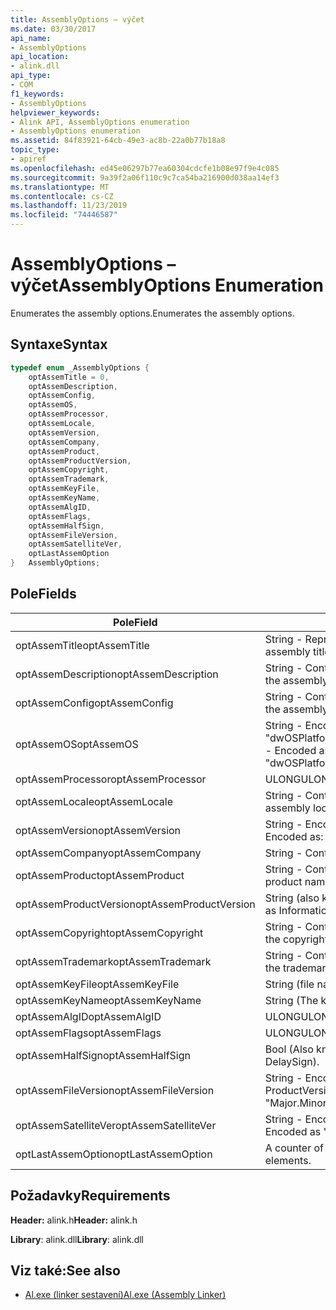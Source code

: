 ```yaml
---
title: AssemblyOptions – výčet
ms.date: 03/30/2017
api_name:
- AssemblyOptions
api_location:
- alink.dll
api_type:
- COM
f1_keywords:
- AssemblyOptions
helpviewer_keywords:
- Alink API, AssemblyOptions enumeration
- AssemblyOptions enumeration
ms.assetid: 84f83921-64cb-49e3-ac8b-22a0b77b18a8
topic_type:
- apiref
ms.openlocfilehash: ed45e06297b77ea60304cdcfe1b08e97f9e4c085
ms.sourcegitcommit: 9a39f2a06f110c9c7ca54ba216900d038aa14ef3
ms.translationtype: MT
ms.contentlocale: cs-CZ
ms.lasthandoff: 11/23/2019
ms.locfileid: "74446587"
---
```

# <a name="assemblyoptions-enumeration"></a><span data-ttu-id="5be5e-102">AssemblyOptions – výčet</span><span class="sxs-lookup"><span data-stu-id="5be5e-102">AssemblyOptions Enumeration</span></span>
<span data-ttu-id="5be5e-103">Enumerates the assembly options.</span><span class="sxs-lookup"><span data-stu-id="5be5e-103">Enumerates the assembly options.</span></span>  
  
## <a name="syntax"></a><span data-ttu-id="5be5e-104">Syntaxe</span><span class="sxs-lookup"><span data-stu-id="5be5e-104">Syntax</span></span>  
  
```cpp  
typedef enum _AssemblyOptions {  
    optAssemTitle = 0,  
    optAssemDescription,  
    optAssemConfig,  
    optAssemOS,  
    optAssemProcessor,  
    optAssemLocale,  
    optAssemVersion,  
    optAssemCompany,  
    optAssemProduct,  
    optAssemProductVersion,  
    optAssemCopyright,  
    optAssemTrademark,  
    optAssemKeyFile,  
    optAssemKeyName,  
    optAssemAlgID,  
    optAssemFlags,  
    optAssemHalfSign,  
    optAssemFileVersion,  
    optAssemSatelliteVer,  
    optLastAssemOption  
}   AssemblyOptions;  
```  
  
## <a name="fields"></a><span data-ttu-id="5be5e-105">Pole</span><span class="sxs-lookup"><span data-stu-id="5be5e-105">Fields</span></span>  
  
|<span data-ttu-id="5be5e-106">Pole</span><span class="sxs-lookup"><span data-stu-id="5be5e-106">Field</span></span>|<span data-ttu-id="5be5e-107">Popis</span><span class="sxs-lookup"><span data-stu-id="5be5e-107">Description</span></span>|  
|-----------|-----------------|  
|<span data-ttu-id="5be5e-108">optAssemTitle</span><span class="sxs-lookup"><span data-stu-id="5be5e-108">optAssemTitle</span></span>|<span data-ttu-id="5be5e-109">String - Represents the assembly title.</span><span class="sxs-lookup"><span data-stu-id="5be5e-109">String - Represents the assembly title.</span></span>|  
|<span data-ttu-id="5be5e-110">optAssemDescription</span><span class="sxs-lookup"><span data-stu-id="5be5e-110">optAssemDescription</span></span>|<span data-ttu-id="5be5e-111">String - Contains the assembly description.</span><span class="sxs-lookup"><span data-stu-id="5be5e-111">String - Contains the assembly description.</span></span>|  
|<span data-ttu-id="5be5e-112">optAssemConfig</span><span class="sxs-lookup"><span data-stu-id="5be5e-112">optAssemConfig</span></span>|<span data-ttu-id="5be5e-113">String - Contains the assembly configuration.</span><span class="sxs-lookup"><span data-stu-id="5be5e-113">String - Contains the assembly configuration.</span></span>|  
|<span data-ttu-id="5be5e-114">optAssemOS</span><span class="sxs-lookup"><span data-stu-id="5be5e-114">optAssemOS</span></span>|<span data-ttu-id="5be5e-115">String - Encoded as: "dwOSPlatformId.dwOSMajorVersion.dwOSMinorVersion".</span><span class="sxs-lookup"><span data-stu-id="5be5e-115">String - Encoded as: "dwOSPlatformId.dwOSMajorVersion.dwOSMinorVersion".</span></span>|  
|<span data-ttu-id="5be5e-116">optAssemProcessor</span><span class="sxs-lookup"><span data-stu-id="5be5e-116">optAssemProcessor</span></span>|<span data-ttu-id="5be5e-117">ULONG</span><span class="sxs-lookup"><span data-stu-id="5be5e-117">ULONG</span></span>|  
|<span data-ttu-id="5be5e-118">optAssemLocale</span><span class="sxs-lookup"><span data-stu-id="5be5e-118">optAssemLocale</span></span>|<span data-ttu-id="5be5e-119">String - Contains the assembly locale.</span><span class="sxs-lookup"><span data-stu-id="5be5e-119">String - Contains the assembly locale.</span></span>|  
|<span data-ttu-id="5be5e-120">optAssemVersion</span><span class="sxs-lookup"><span data-stu-id="5be5e-120">optAssemVersion</span></span>|<span data-ttu-id="5be5e-121">String - Encoded as: "Major.Minor.Build.Revision".</span><span class="sxs-lookup"><span data-stu-id="5be5e-121">String - Encoded as: "Major.Minor.Build.Revision".</span></span>|  
|<span data-ttu-id="5be5e-122">optAssemCompany</span><span class="sxs-lookup"><span data-stu-id="5be5e-122">optAssemCompany</span></span>|<span data-ttu-id="5be5e-123">String - Contains the company.</span><span class="sxs-lookup"><span data-stu-id="5be5e-123">String - Contains the company.</span></span>|  
|<span data-ttu-id="5be5e-124">optAssemProduct</span><span class="sxs-lookup"><span data-stu-id="5be5e-124">optAssemProduct</span></span>|<span data-ttu-id="5be5e-125">String - Contains the product name.</span><span class="sxs-lookup"><span data-stu-id="5be5e-125">String - Contains the product name.</span></span>|  
|<span data-ttu-id="5be5e-126">optAssemProductVersion</span><span class="sxs-lookup"><span data-stu-id="5be5e-126">optAssemProductVersion</span></span>|<span data-ttu-id="5be5e-127">String (also known as InformationalVersion).</span><span class="sxs-lookup"><span data-stu-id="5be5e-127">String (also known as InformationalVersion).</span></span>|  
|<span data-ttu-id="5be5e-128">optAssemCopyright</span><span class="sxs-lookup"><span data-stu-id="5be5e-128">optAssemCopyright</span></span>|<span data-ttu-id="5be5e-129">String - Contains the copyright information.</span><span class="sxs-lookup"><span data-stu-id="5be5e-129">String - Contains the copyright information.</span></span>|  
|<span data-ttu-id="5be5e-130">optAssemTrademark</span><span class="sxs-lookup"><span data-stu-id="5be5e-130">optAssemTrademark</span></span>|<span data-ttu-id="5be5e-131">String - Contains the trademark information.</span><span class="sxs-lookup"><span data-stu-id="5be5e-131">String - Contains the trademark information.</span></span>|  
|<span data-ttu-id="5be5e-132">optAssemKeyFile</span><span class="sxs-lookup"><span data-stu-id="5be5e-132">optAssemKeyFile</span></span>|<span data-ttu-id="5be5e-133">String (file name).</span><span class="sxs-lookup"><span data-stu-id="5be5e-133">String (file name).</span></span>|  
|<span data-ttu-id="5be5e-134">optAssemKeyName</span><span class="sxs-lookup"><span data-stu-id="5be5e-134">optAssemKeyName</span></span>|<span data-ttu-id="5be5e-135">String (The key name).</span><span class="sxs-lookup"><span data-stu-id="5be5e-135">String (The key name).</span></span>|  
|<span data-ttu-id="5be5e-136">optAssemAlgID</span><span class="sxs-lookup"><span data-stu-id="5be5e-136">optAssemAlgID</span></span>|<span data-ttu-id="5be5e-137">ULONG</span><span class="sxs-lookup"><span data-stu-id="5be5e-137">ULONG</span></span>|  
|<span data-ttu-id="5be5e-138">optAssemFlags</span><span class="sxs-lookup"><span data-stu-id="5be5e-138">optAssemFlags</span></span>|<span data-ttu-id="5be5e-139">ULONG</span><span class="sxs-lookup"><span data-stu-id="5be5e-139">ULONG</span></span>|  
|<span data-ttu-id="5be5e-140">optAssemHalfSign</span><span class="sxs-lookup"><span data-stu-id="5be5e-140">optAssemHalfSign</span></span>|<span data-ttu-id="5be5e-141">Bool (Also known as DelaySign).</span><span class="sxs-lookup"><span data-stu-id="5be5e-141">Bool (Also known as DelaySign).</span></span>|  
|<span data-ttu-id="5be5e-142">optAssemFileVersion</span><span class="sxs-lookup"><span data-stu-id="5be5e-142">optAssemFileVersion</span></span>|<span data-ttu-id="5be5e-143">String - Encoded as "Major.Minor.Build.Revision"--same as ProductVersion.</span><span class="sxs-lookup"><span data-stu-id="5be5e-143">String - Encoded as "Major.Minor.Build.Revision"--same as ProductVersion.</span></span>|  
|<span data-ttu-id="5be5e-144">optAssemSatelliteVer</span><span class="sxs-lookup"><span data-stu-id="5be5e-144">optAssemSatelliteVer</span></span>|<span data-ttu-id="5be5e-145">String - Encoded as "Major.Minor.Build.Revision".</span><span class="sxs-lookup"><span data-stu-id="5be5e-145">String - Encoded as "Major.Minor.Build.Revision".</span></span>|  
|<span data-ttu-id="5be5e-146">optLastAssemOption</span><span class="sxs-lookup"><span data-stu-id="5be5e-146">optLastAssemOption</span></span>|<span data-ttu-id="5be5e-147">A counter of the number of elements.</span><span class="sxs-lookup"><span data-stu-id="5be5e-147">A counter of the number of elements.</span></span>|  
  
## <a name="requirements"></a><span data-ttu-id="5be5e-148">Požadavky</span><span class="sxs-lookup"><span data-stu-id="5be5e-148">Requirements</span></span>  
 <span data-ttu-id="5be5e-149">**Header:** alink.h</span><span class="sxs-lookup"><span data-stu-id="5be5e-149">**Header:** alink.h</span></span>  
  
 <span data-ttu-id="5be5e-150">**Library**: alink.dll</span><span class="sxs-lookup"><span data-stu-id="5be5e-150">**Library**: alink.dll</span></span>  
  
## <a name="see-also"></a><span data-ttu-id="5be5e-151">Viz také:</span><span class="sxs-lookup"><span data-stu-id="5be5e-151">See also</span></span>

- [<span data-ttu-id="5be5e-152">Al.exe (linker sestavení)</span><span class="sxs-lookup"><span data-stu-id="5be5e-152">Al.exe (Assembly Linker)</span></span>](../../tools/al-exe-assembly-linker.md)
